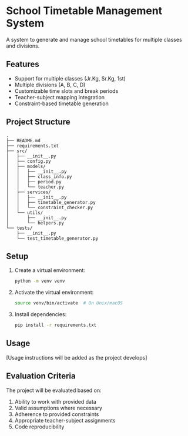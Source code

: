 # School Timetable Management System

A system to generate and manage school timetables for multiple classes and divisions.

## Features

- Support for multiple classes (Jr.Kg, Sr.Kg, 1st)
- Multiple divisions (A, B, C, D)
- Customizable time slots and break periods
- Teacher-subject mapping integration
- Constraint-based timetable generation

## Project Structure

```
.
├── README.md
├── requirements.txt
├── src/
│   ├── __init__.py
│   ├── config.py
│   ├── models/
│   │   ├── __init__.py
│   │   ├── class_info.py
│   │   ├── period.py
│   │   └── teacher.py
│   ├── services/
│   │   ├── __init__.py
│   │   ├── timetable_generator.py
│   │   └── constraint_checker.py
│   └── utils/
│       ├── __init__.py
│       └── helpers.py
└── tests/
    ├── __init__.py
    └── test_timetable_generator.py
```

## Setup

1. Create a virtual environment:
   ```bash
   python -m venv venv
   ```

2. Activate the virtual environment:
   ```bash
   source venv/bin/activate  # On Unix/macOS
   ```

3. Install dependencies:
   ```bash
   pip install -r requirements.txt
   ```

## Usage

[Usage instructions will be added as the project develops]

## Evaluation Criteria

The project will be evaluated based on:
1. Ability to work with provided data
2. Valid assumptions where necessary
3. Adherence to provided constraints
4. Appropriate teacher-subject assignments
5. Code reproducibility
